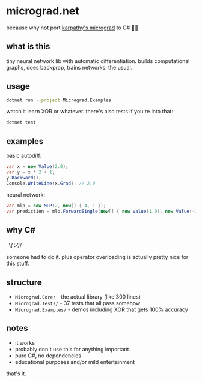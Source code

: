 # micrograd.net

because why not port [karpathy's micrograd](https://github.com/karpathy/micrograd) to C# 🤷‍♂️

## what is this

tiny neural network lib with automatic differentiation. builds computational graphs, does backprop, trains networks. the usual.

## usage

```bash
dotnet run --project Micrograd.Examples
```

watch it learn XOR or whatever. there's also tests if you're into that:

```bash
dotnet test
```

## examples

basic autodiff:
```csharp
var x = new Value(2.0);
var y = x * 2 + 1;
y.Backward();
Console.WriteLine(x.Grad); // 2.0
```

neural network:
```csharp
var mlp = new MLP(2, new[] { 4, 1 });
var prediction = mlp.ForwardSingle(new[] { new Value(1.0), new Value(-1.0) });
```

## why C#

¯\\_(ツ)_/¯

someone had to do it. plus operator overloading is actually pretty nice for this stuff.

## structure

- `Micrograd.Core/` - the actual library (like 300 lines)
- `Micrograd.Tests/` - 37 tests that all pass somehow
- `Micrograd.Examples/` - demos including XOR that gets 100% accuracy

## notes

- it works
- probably don't use this for anything important
- pure C#, no dependencies
- educational purposes and/or mild entertainment

that's it. 